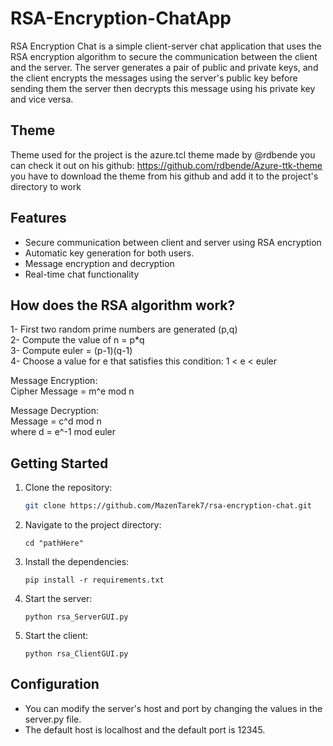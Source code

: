 # RSA-Encryption-ChatApp

RSA Encryption Chat is a simple client-server chat application that uses the RSA encryption algorithm to secure the communication between the client and the server. The server generates a pair of public and private keys, and the client encrypts the messages using the server's public key before sending them the server then decrypts this message using his private key and vice versa.

## Theme

Theme used for the project is the azure.tcl theme made by @rdbende
you can check it out on his github: https://github.com/rdbende/Azure-ttk-theme
you have to download the theme from his github and add it to the project's directory to work

## Features

- Secure communication between client and server using RSA encryption
- Automatic key generation for both users.
- Message encryption and decryption
- Real-time chat functionality

## How does the RSA algorithm work?

1- First two random prime numbers are generated (p,q)\
2- Compute the value of n = p*q\
3- Compute euler = (p-1)(q-1)\
4- Choose a value for e that satisfies this condition: 1 < e < euler

Message Encryption:\
Cipher Message = m^e mod n

Message Decryption:\
Message = c^d mod n\
where d = e^-1 mod euler

## Getting Started

1. Clone the repository:

   ```bash
   git clone https://github.com/MazenTarek7/rsa-encryption-chat.git
   
2. Navigate to the project directory:
    ```
    cd "pathHere"
3. Install the dependencies:
    ```
    pip install -r requirements.txt
4. Start the server:
    ```
    python rsa_ServerGUI.py
5. Start the client:
    ```
    python rsa_ClientGUI.py
    
## Configuration
- You can modify the server's host and port by changing the values in the server.py file.
- The default host is localhost and the default port is 12345.





